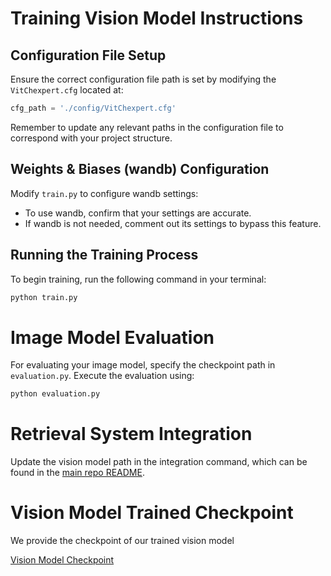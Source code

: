 # Training Vision Model Instructions

## Configuration File Setup
Ensure the correct configuration file path is set by modifying the `VitChexpert.cfg` located at:

```python
cfg_path = './config/VitChexpert.cfg'
```

Remember to update any relevant paths in the configuration file to correspond with your project structure.

## Weights & Biases (wandb) Configuration
Modify `train.py` to configure wandb settings:

- To use wandb, confirm that your settings are accurate.
- If wandb is not needed, comment out its settings to bypass this feature.

## Running the Training Process
To begin training, run the following command in your terminal:

```bash
python train.py
```

# Image Model Evaluation

For evaluating your image model, specify the checkpoint path in `evaluation.py`. Execute the evaluation using:

```bash
python evaluation.py
```

# Retrieval System Integration

Update the vision model path in the integration command, which can be found in the [main repo README](https://github.com/ChicagoHAI/llm_radiology/tree/main#generating-reports-with-pragmatic-llama).

# Vision Model Trained Checkpoint

We provide the checkpoint of our trained vision model 

[Vision Model Checkpoint](#insert-link-here)
